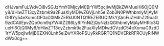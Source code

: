 dHJvamFuLWdvOi8vSGJzYmY0MjcyM0BrYW5pcjIwMjBkZWMueHl6OjQ0My8/dHlwZT13cyZzbmk9a2FuaXIyMDIwZGVjLnh5eiZob3N0PWthbmlyMjAyMGRlYy54eXomcGF0aD0lMkZERkU0NTQ1REZERUQlMkYjQmFuZHdhZ29uaG9zdCAtIEpvZQp0cm9qYW4tZ286Ly9IYnNiZjQyNzIzQGthbmlyMjAyMHRlc3QueHl6OjQ0My8/dHlwZT13cyZzbmk9a2FuaXIyMDIwdGVzdC54eXomaG9zdD1rYW5pcjIwMjB0ZXN0Lnh5eiZwYXRoPSUyRkRGRTQ1NDVERkRFRCUyRiNWdWx0cg==
